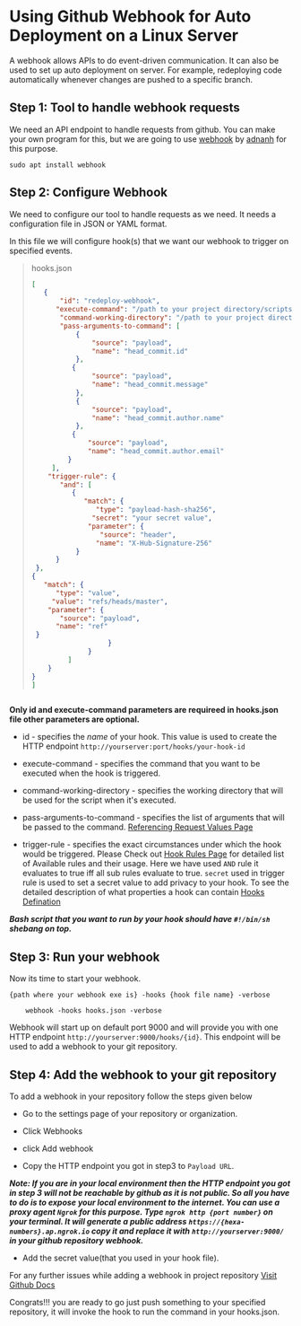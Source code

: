 # Using Github Webhook for Auto Deployment on a Linux Server 
A webhook allows APIs to do event-driven communication. It can also be used to set up auto deployment on server. For example, redeploying code automatically whenever changes are pushed to a specific branch.

## Step 1: Tool to handle webhook requests
We need an API endpoint to handle requests from github. You can make your own program for this, but we are going to use [webhook](https://github.com/adnanh/webhook) by [adnanh](https://github.com/adnanh) for this purpose.

```terminal 
sudo apt install webhook
```

## Step 2: Configure Webhook
We need to configure our tool to handle requests as we need. It needs a configuration file in JSON or YAML format.

In this file we will configure hook(s) that we want our webhook to trigger on specified events.


>hooks.json
>```json
>[
>    {
>        "id": "redeploy-webhook",
>       "execute-command": "/path to your project directory/scripts/redeploy.sh",
>        "command-working-directory": "/path to your project directory/project name",
>        "pass-arguments-to-command": [
>            {
>                "source": "payload",
>                "name": "head_commit.id"
>            },
>           {
>                "source": "payload",
>                "name": "head_commit.message"
>            },
>            {
>                "source": "payload",
>                "name": "head_commit.author.name"
>            },
>           {
>               "source": "payload",
>               "name": "head_commit.author.email"
>          }
>      ],
>     "trigger-rule": {
>        "and": [
>           {
>              "match": {
>                 "type": "payload-hash-sha256",
>                "secret": "your secret value",
>               "parameter": {
>                  "source": "header",
>                 "name": "X-Hub-Signature-256"
>            }
>       }
>  },
> {
>    "match": {
>       "type": "value",
>      "value": "refs/heads/master",
>     "parameter": {
>        "source": "payload",
>       "name": "ref"
>  }
>                    }
>               }
>          ]
>     }
>}
>]

>```
**Only id and execute-command parameters are requireed in hooks.json file other parameters are optional.**

- id - specifies the *name* of your hook. This value is used to create the HTTP endpoint `http://yourserver:port/hooks/your-hook-id`

- execute-command - specifies the command that you want to be executed when the hook is triggered.

- command-working-directory - specifies the working directory that will be used for the script when it's executed.

- pass-arguments-to-command - specifies the list of arguments that will be passed to the command. [Referencing Request Values Page](https://github.com/adnanh/webhook/blob/master/docs/Referencing-Request-Values.md)

- trigger-rule - specifies the exact circumstances under which the hook would be triggered. Please Check out [Hook Rules Page](https://github.com/adnanh/webhook/blob/master/docs/Hook-Rules.md) for detailed list of Available rules and their usage. Here we have used `AND` rule it evaluates to true iff all sub rules evaluate to true. `secret` used in trigger rule is used to set a secret value to add privacy to your hook. 
To see the detailed description of what properties a hook can contain [Hooks Defination](https://github.com/adnanh/webhook/blob/master/docs/Hook-Definition.md)

***Bash script that you want to run by your hook should have  `#!/bin/sh`  shebang on top.***

## Step 3: Run your webhook
Now its time to start your webhook.

`{path where your webhook exe is} -hooks {hook file name} -verbose`
```terminal
    webhook -hooks hooks.json -verbose
```	
Webhook will start up on default port 9000 and will provide you with one HTTP endpoint `http://yourserver:9000/hooks/{id}`. This endpoint will be used to add a webhook to your git repository.

## Step 4: Add the webhook to your git repository

To add a webhook in your repository follow the steps given below

- Go to the settings page of your repository or organization.

- Click Webhooks

- click Add webhook

- Copy the HTTP endpoint you got in step3 to `Payload URL`.

***Note: If you are in your local environment then the HTTP endpoint you got in step 3 will not be reachable by github as it is not public. So all you have to do is to expose your local environment to the internet. You can use a proxy agent `Ngrok` for this purpose. Type `ngrok http {port number}` on your terminal. It will generate a public address `https://{hexa-numbers}.ap.ngrok.io` copy it and replace it with `http://yourserver:9000/` in your github repository webhook.***

- Add the secret value(that you used in your hook file).

For any further issues while adding a webhook in project repository [Visit Github Docs](https://docs.github.com/en/developers/webhooks-and-events/webhooks/creating-webhooks)


Congrats!!! you are ready to go just push something to your specified repository, it will invoke the hook to run the command in your hooks.json.
